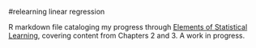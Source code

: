 #relearning linear regression

R markdown file cataloging my progress through [Elements of Statistical Learning](http://statweb.stanford.edu/~tibs/ElemStatLearn/), covering content from Chapters 2 and 3. A work in progress.